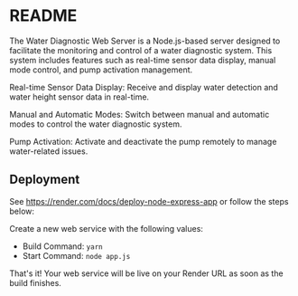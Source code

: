 # README

The Water Diagnostic Web Server is a Node.js-based server designed to facilitate the monitoring and control of a water diagnostic system. This system includes features such as real-time sensor data display, manual mode control, and pump activation management.

Real-time Sensor Data Display: Receive and display water detection and water height sensor data in real-time.

Manual and Automatic Modes: Switch between manual and automatic modes to control the water diagnostic system.

Pump Activation: Activate and deactivate the pump remotely to manage water-related issues.

## Deployment

See https://render.com/docs/deploy-node-express-app or follow the steps below:

Create a new web service with the following values:
  * Build Command: `yarn`
  * Start Command: `node app.js`

That's it! Your web service will be live on your Render URL as soon as the build finishes.
